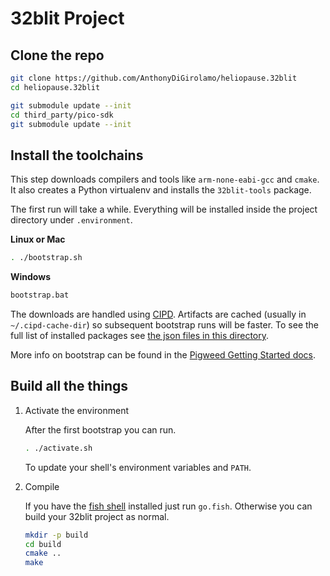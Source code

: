 # 32blit Project

## Clone the repo

```sh
git clone https://github.com/AnthonyDiGirolamo/heliopause.32blit
cd heliopause.32blit

git submodule update --init
cd third_party/pico-sdk
git submodule update --init
```

## Install the toolchains

This step downloads compilers and tools like `arm-none-eabi-gcc` and `cmake`. It also creates a Python virtualenv and installs the `32blit-tools` package.

The first run will take a while. Everything will be installed inside the project directory under `.environment`.

**Linux or Mac**

```sh
. ./bootstrap.sh
```

**Windows**

```sh
bootstrap.bat
```

The downloads are handled using [CIPD](https://chromium.googlesource.com/infra/luci/luci-go/+/refs/heads/main/cipd/). Artifacts are cached (usually in `~/.cipd-cache-dir`) so subsequent bootstrap runs will be faster. To see the full list of installed packages see [the json files in this directory](https://cs.opensource.google/pigweed/pigweed/+/master:pw_env_setup/py/pw_env_setup/cipd_setup/pigweed.json).

More info on bootstrap can be found in the [Pigweed Getting Started docs](https://pigweed.dev/docs/getting_started.html).

## Build all the things

1. Activate the environment

   After the first bootstrap you can run.

   ```sh
   . ./activate.sh
   ```

   To update your shell's environment variables and `PATH`.

2. Compile

   If you have the [fish shell](https://fishshell.com/) installed just run `go.fish`. Otherwise you can build your 32blit project as normal.

   ```sh
   mkdir -p build
   cd build
   cmake ..
   make
   ```
